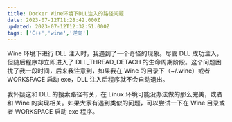 ```yaml
---
title: Docker Wine环境下DLL注入的路径问题
date: 2023-07-12T11:28:42.000Z
updated: 2023-07-12T12:32:51.000Z
tags: ['C++','wine','逆向']
---
```

  
Wine 环境下进行 DLL 注入时，我遇到了一个奇怪的现象。尽管 DLL 成功注入，但随后程序却立即进入了 DLL_THREAD_DETACH 的生命周期阶段。这个问题困扰了我一段时间，后来我注意到，如果我在 Wine 的目录下（~/.wine）或者 WORKSPACE 启动 exe，DLL 注入后程序就不会自动退出。

我怀疑这和 DLL 的搜索路径有关，在 Linux 环境可能没办法做的那么完美，或者和 Wine 的实现相关。如果大家有遇到类似的问题，可以尝试一下在 Wine 目录或者 WORKSPACE 启动 exe 程序。